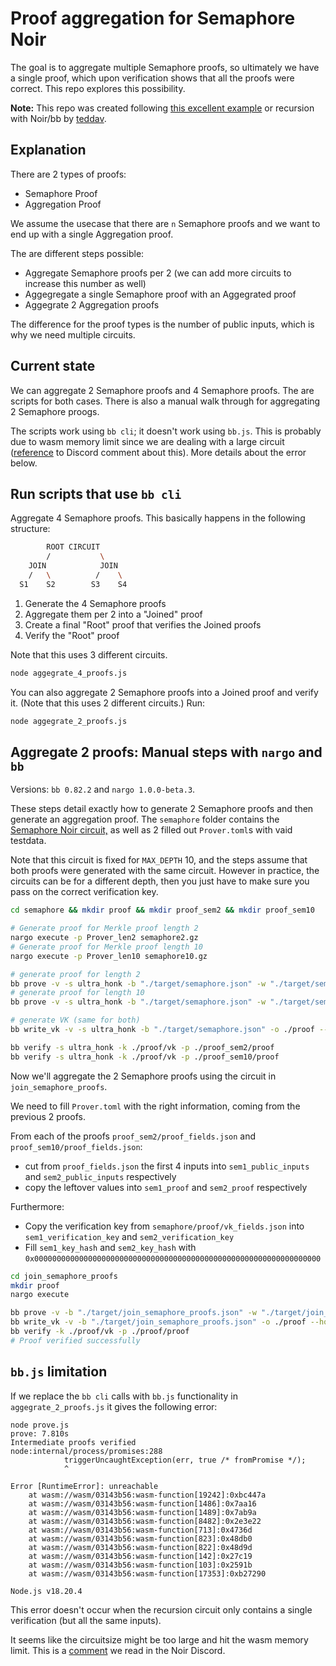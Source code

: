 # Proof aggregation for Semaphore Noir

The goal is to aggregate multiple Semaphore proofs, so ultimately we have a single proof, which upon verification shows that all the proofs were correct. This repo explores this possibility.

**Note:** This repo was created following [this excellent example](https://github.com/teddav/noir-recursive) or recursion with Noir/bb by [teddav](https://github.com/teddav). 

## Explanation

There are 2 types of proofs:
- Semaphore Proof
- Aggregation Proof

We assume the usecase that there are `n` Semaphore proofs and we want to end up with a single Aggregation proof.

The are different steps possible:
- Aggregate Semaphore proofs per 2 (we can add more circuits to increase this number as well)
- Aggegregate a single Semaphore proof with an Aggegrated proof
- Aggegrate 2 Aggregation proofs

The difference for the proof types is the number of public inputs, which is why we need multiple circuits. 

## Current state

We can aggregate 2 Semaphore proofs and 4 Semaphore proofs. The are scripts for both cases. There is also a manual walk through for aggregating 2 Semaphore proogs. 

The scripts work using `bb cli`; it doesn't work using `bb.js`. This is probably due to wasm memory limit since we are dealing with a large circuit ([reference](https://discord.com/channels/1113924620781883405/1209885496256503888/1309181119559893103) to Discord comment about this). More details about the error below. 

## Run scripts that use `bb cli`

Aggregate 4 Semaphore proofs. This basically happens in the following structure:

```bash
        ROOT CIRCUIT
        /           \
    JOIN            JOIN
    /   \          /    \
  S1    S2        S3    S4
```
1. Generate the 4 Semaphore proofs
2. Aggregate them per 2 into a "Joined" proof
3. Create a final "Root" proof that verifies the Joined proofs
4. Verify the "Root" proof

Note that this uses 3 different circuits. 

```bash
node aggegrate_4_proofs.js
```

You can also aggregate 2 Semaphore proofs into a Joined proof and verify it. (Note that this uses 2 different circuits.) Run:

```bash
node aggegrate_2_proofs.js
```

## Aggregate 2 proofs: Manual steps with `nargo` and `bb`
Versions: `bb 0.82.2` and `nargo 1.0.0-beta.3`.

These steps detail exactly how to generate 2 Semaphore proofs and then generate an aggregation proof. The `semaphore` folder contains the [Semaphore Noir circuit,](https://github.com/hashcloak/semaphore-noir/blob/noir-support/packages/circuits-noir/src/main.nr) as well as 2 filled out `Prover.toml`s with vaid testdata. 

Note that this circuit is fixed for `MAX_DEPTH` 10, and the steps assume that both proofs were generated with the same circuit. However in practice, the circuits can be for a different depth, then you just have to make sure you pass on the correct verification key.

```bash
cd semaphore && mkdir proof && mkdir proof_sem2 && mkdir proof_sem10

# Generate proof for Merkle proof length 2
nargo execute -p Prover_len2 semaphore2.gz
# Generate proof for Merkle proof length 10
nargo execute -p Prover_len10 semaphore10.gz

# generate proof for length 2
bb prove -v -s ultra_honk -b "./target/semaphore.json" -w "./target/semaphore2.gz" -o proof_sem2 --output_format bytes_and_fields --honk_recursion 1 --recursive --init_kzg_accumulator
# generate proof for length 10
bb prove -v -s ultra_honk -b "./target/semaphore.json" -w "./target/semaphore10.gz" -o proof_sem10 --output_format bytes_and_fields --honk_recursion 1 --recursive --init_kzg_accumulator

# generate VK (same for both)
bb write_vk -v -s ultra_honk -b "./target/semaphore.json" -o ./proof --output_format bytes_and_fields --honk_recursion 1 --init_kzg_accumulator

bb verify -s ultra_honk -k ./proof/vk -p ./proof_sem2/proof
bb verify -s ultra_honk -k ./proof/vk -p ./proof_sem10/proof
```

Now we'll aggregate the 2 Semaphore proofs using the circuit in `join_semaphore_proofs`.

We need to fill `Prover.toml` with the right information, coming from the previous 2 proofs.

From each of the proofs `proof_sem2/proof_fields.json` and `proof_sem10/proof_fields.json`:
- cut from `proof_fields.json` the first 4 inputs into `sem1_public_inputs` and `sem2_public_inputs` respectively
- copy the leftover values into `sem1_proof` and `sem2_proof` respectively

Furthermore:
- Copy the verification key from `semaphore/proof/vk_fields.json` into `sem1_verification_key` and `sem2_verification_key`
- Fill `sem1_key_hash` and `sem2_key_hash` with `0x0000000000000000000000000000000000000000000000000000000000000000`

```bash
cd join_semaphore_proofs
mkdir proof
nargo execute

bb prove -v -b "./target/join_semaphore_proofs.json" -w "./target/join_semaphore_proofs.gz" -o ./proof  --output_format bytes_and_fields --recursive
bb write_vk -v -b "./target/join_semaphore_proofs.json" -o ./proof --honk_recursion 1
bb verify -k ./proof/vk -p ./proof/proof
# Proof verified successfully
```

## `bb.js` limitation

If we replace the `bb cli` calls with `bb.js` functionality in `aggegrate_2_proofs.js` it gives the following error:
```
node prove.js
prove: 7.810s
Intermediate proofs verified
node:internal/process/promises:288
            triggerUncaughtException(err, true /* fromPromise */);
            ^

Error [RuntimeError]: unreachable
    at wasm://wasm/03143b56:wasm-function[19242]:0xbc447a
    at wasm://wasm/03143b56:wasm-function[1486]:0x7aa16
    at wasm://wasm/03143b56:wasm-function[1489]:0x7ab9a
    at wasm://wasm/03143b56:wasm-function[8482]:0x2e3e22
    at wasm://wasm/03143b56:wasm-function[713]:0x4736d
    at wasm://wasm/03143b56:wasm-function[823]:0x48db0
    at wasm://wasm/03143b56:wasm-function[822]:0x48d9d
    at wasm://wasm/03143b56:wasm-function[142]:0x27c19
    at wasm://wasm/03143b56:wasm-function[103]:0x2591b
    at wasm://wasm/03143b56:wasm-function[17353]:0xb27290

Node.js v18.20.4
```

This error doesn't occur when the recursion circuit only contains a single verification (but all the same inputs). 

It seems like the circuitsize might be too large and hit the wasm memory limit. This is a [comment](https://discord.com/channels/1113924620781883405/1209885496256503888/1309181119559893103) we read in the Noir Discord. 
